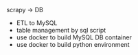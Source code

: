 scrapy -> DB
- ETL to MySQL
- table management by sql script
- use docker to build MySQL DB container
- use docker to build python environment










